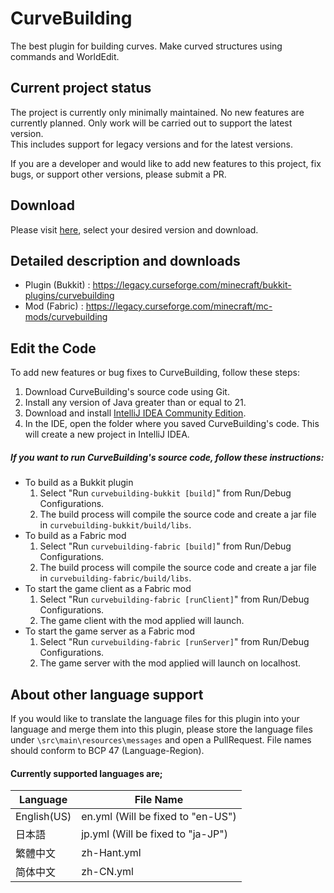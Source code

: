 # CurveBuilding
The best plugin for building curves.
Make curved structures using commands and WorldEdit.

## Current project status
The project is currently only minimally maintained. No new features are currently planned. Only work will be carried out to support the latest version.  
This includes support for legacy versions and for the latest versions.

If you are a developer and would like to add new features to this project, fix bugs, or support other versions, please submit a PR.


## Download
Please visit [here](https://github.com/kous500/CurveBuilding/releases), select your desired version and download.


## Detailed description and downloads
- Plugin (Bukkit) : https://legacy.curseforge.com/minecraft/bukkit-plugins/curvebuilding
- Mod (Fabric) : https://legacy.curseforge.com/minecraft/mc-mods/curvebuilding


## Edit the Code
To add new features or bug fixes to CurveBuilding, follow these steps:

1. Download CurveBuilding's source code using Git.
2. Install any version of Java greater than or equal to 21.
3. Download and install [IntelliJ IDEA Community Edition](https://www.jetbrains.com/idea/download/).
4. In the IDE, open the folder where you saved CurveBuilding's code. This will create a new project in IntelliJ IDEA.


##### If you want to run CurveBuilding's source code, follow these instructions:
- To build as a Bukkit plugin
  1. Select "Run `curvebuilding-bukkit [build]`" from Run/Debug Configurations.
  2. The build process will compile the source code and create a jar file in `curvebuilding-bukkit/build/libs`.
- To build as a Fabric mod
  1. Select "Run `curvebuilding-fabric [build]`" from Run/Debug Configurations.
  2. The build process will compile the source code and create a jar file in `curvebuilding-fabric/build/libs`.
- To start the game client as a Fabric mod
  1. Select "Run `curvebuilding-fabric [runClient]`" from Run/Debug Configurations.
  2. The game client with the mod applied will launch.
- To start the game server as a Fabric mod
  1. Select "Run `curvebuilding-fabric [runServer]`" from Run/Debug Configurations.
  2. The game server with the mod applied will launch on localhost.


## About other language support
If you would like to translate the language files for this plugin into your language and merge them into this plugin, please store the language files under `\src\main\resources\messages` and open a PullRequest.
File names should conform to BCP 47 (Language-Region).


#### Currently supported languages are;
| Language    | File Name                         |
|-------------|-----------------------------------|
| English(US) | en.yml (Will be fixed to "en-US") |
| 日本語         | jp.yml (Will be fixed to "ja-JP") |
| 繁體中文        | zh-Hant.yml                       |
| 简体中文        | zh-CN.yml                         |